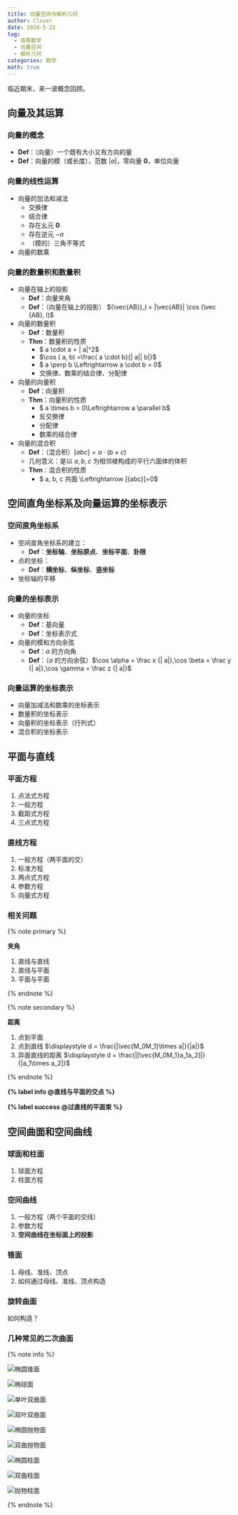 ```yaml
---
title: 向量空间与解析几何
author: Clover
date: 2020-5-22
tag:
  - 高等数学
  - 向量空间
  - 解析几何
categories: 数学
math: true
---
```


临近期末，来一波概念回顾。

<!--more-->

## 向量及其运算

### 向量的概念

- **Def**：（向量）一个既有大小又有方向的量
- **Def**：向量的模（或长度），范数 $|a|$，零向量 $\mathbf 0$，单位向量

### 向量的线性运算

- 向量的加法和减法
  - 交换律
  - 结合律
  - 存在幺元 $\mathbf 0$
  - 存在逆元 $- a$
  - （模的）三角不等式
- 向量的数乘

### 向量的数量积和数量积

- 向量在轴上的投影
  - **Def**：向量夹角
  - **Def**：（向量在轴上的投影） $(\vec{AB})_l = |\vec{AB}| \cos (\vec {AB}, l)$
- 向量的数量积
  - **Def**：数量积
  - **Thm**：数量积的性质
    - $ a \cdot  a = | a|^2$
    - $\cos ( a,  b) =\frac{ a \cdot  b}{| a|| b|}$
    - $ a \perp  b \Leftrightarrow  a \cdot  b = 0$
    - 交换律、数乘的结合律、分配律
- 向量的向量积
  - **Def**：向量积
  - **Thm**：向量积的性质
    - $ a \times  b =  0\Leftrightarrow  a \parallel  b$
    - 反交换律
    - 分配律
    - 数乘的结合律
- 向量的混合积
  - **Def**：（混合积）$[{abc}] =  a \cdot ( b \times  c)$
  - 几何意义：是以 ${a,b,c}$ 为相邻棱构成的平行六面体的体积
  - **Thm**：混合积的性质
    - $ a, b, c 共面 \Leftrightarrow [{abc}]=0$

## 空间直角坐标系及向量运算的坐标表示

### 空间直角坐标系

- 空间直角坐标系的建立：
  - **Def**：**坐标轴**、**坐标原点**、**坐标平面**、**卦限**
- 点的坐标：
  - **Def**：**横坐标**、**纵坐标**、**竖坐标**
- 坐标轴的平移

### 向量的坐标表示

- 向量的坐标
  - **Def**：基向量
  - **Def**：坐标表示式
- 向量的模和方向余弦
  - **Def**：$a$ 的方向角
  - **Def**：（$a$ 的方向余弦）$\cos \alpha = \frac x {| a|},\cos \beta = \frac y {| a|},\cos \gamma = \frac z {| a|}$

### 向量运算的坐标表示

- 向量加减法和数乘的坐标表示
- 数量积的坐标表示
- 向量积的坐标表示（行列式）
- 混合积的坐标表示

## 平面与直线

### 平面方程

1. 点法式方程
2. 一般方程
3. 截距式方程
4. 三点式方程

### 直线方程

1. 一般方程（两平面的交）
2. 标准方程
3. 两点式方程
4. 参数方程
5. 向量式方程

### 相关问题

{% note primary %}

**夹角**

1. 直线与直线
2. 直线与平面
3. 平面与平面

{% endnote %}


{% note secondary %}

**距离**

1. 点到平面
2. 点到直线 $\displaystyle d = \frac{|\vec{M_0M_1}\times a|}{|a|}$
3. 异面直线的距离 $\displaystyle d = \frac{|[\vec{M_0M_1}a_1a_2]|}{|a_1\times a_2|}$

{% endnote %}

**{% label info  @直线与平面的交点 %}**

**{% label success  @过直线的平面束 %}**

## 空间曲面和空间曲线

### 球面和柱面

1. 球面方程
2. 柱面方程

### 空间曲线

1. 一般方程（两个平面的交线）
2. 参数方程
3. **空间曲线在坐标面上的投影**

### 锥面

1. 母线、准线、顶点
2. 如何通过母线、准线、顶点构造

### 旋转曲面

如何构造？

### 几种常见的二次曲面

{% note info %}

![椭圆锥面](https://pic3.zhimg.com/80/v2-2f9167b3a6014ae1db97a646450038e7_720w.jpg)

![椭球面](https://picb.zhimg.com/80/v2-7fdb424b614f185fd9f5d94d8108297d_720w.jpg)

![单叶双曲面](https://pic2.zhimg.com/80/v2-1b4cebaa0cf266408ed391542339f705_720w.jpg)


![双叶双曲面](https://pic3.zhimg.com/80/v2-61bc076dab1f7eed8316381a5c65c721_720w.jpg)

![椭圆抛物面](https://pic2.zhimg.com/80/v2-70b021de8960867ee4b4e9c06dcac6cb_720w.jpg)

![双曲抛物面](https://pic4.zhimg.com/80/v2-b7c91cce5f10d1ac258a45ae8a204c8e_720w.jpg)

![椭圆柱面](https://pic1.zhimg.com/80/v2-b84d818035a2a3654f9937a4d664080d_720w.jpg)

![双曲柱面](https://pic4.zhimg.com/80/v2-cd0e151a5ccf836a6e9f1edb683b40d5_720w.jpg)

![抛物柱面](https://pic1.zhimg.com/80/v2-8f6a7089275ec0d89c28fa6a611a2175_720w.jpg)

{% endnote %}


